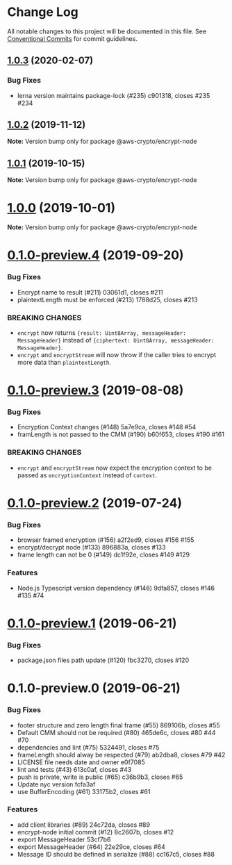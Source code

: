 # Change Log

All notable changes to this project will be documented in this file.
See [Conventional Commits](https://conventionalcommits.org) for commit guidelines.

## [1.0.3](/compare/@aws-crypto/encrypt-node@1.0.2...@aws-crypto/encrypt-node@1.0.3) (2020-02-07)


### Bug Fixes

* lerna version maintains package-lock (#235) c901318, closes #235 #234





## [1.0.2](/compare/@aws-crypto/encrypt-node@1.0.1...@aws-crypto/encrypt-node@1.0.2) (2019-11-12)

**Note:** Version bump only for package @aws-crypto/encrypt-node





## [1.0.1](/compare/@aws-crypto/encrypt-node@1.0.0...@aws-crypto/encrypt-node@1.0.1) (2019-10-15)

**Note:** Version bump only for package @aws-crypto/encrypt-node





# [1.0.0](/compare/@aws-crypto/encrypt-node@0.1.0-preview.4...@aws-crypto/encrypt-node@1.0.0) (2019-10-01)

**Note:** Version bump only for package @aws-crypto/encrypt-node





# [0.1.0-preview.4](/compare/@aws-crypto/encrypt-node@0.1.0-preview.3...@aws-crypto/encrypt-node@0.1.0-preview.4) (2019-09-20)


### Bug Fixes

* Encrypt name to result (#211) 03061d1, closes #211
* plaintextLength must be enforced (#213) 1788d25, closes #213

### BREAKING CHANGES

* `encrypt` now returns `{result: Uint8Array, messageHeader: MessageHeader}`
instead of `{ciphertext: Uint8Array, messageHeader: MessageHeader}`.
*  `encrypt` and `encryptStream` will now throw
if the caller tries to encrypt more data than `plaintextLength`.


# [0.1.0-preview.3](/compare/@aws-crypto/encrypt-node@0.1.0-preview.2...@aws-crypto/encrypt-node@0.1.0-preview.3) (2019-08-08)


### Bug Fixes

* Encryption Context changes (#148) 5a7e9ca, closes #148 #54
* framLength is not passed to the CMM (#190) b60f653, closes #190 #161

### BREAKING CHANGES

* `encrypt` and `encryptStream` now expect the encryption context 
to be passed as `encryptionContext` instead of `context`.

# [0.1.0-preview.2](/compare/@aws-crypto/encrypt-node@0.1.0-preview.1...@aws-crypto/encrypt-node@0.1.0-preview.2) (2019-07-24)


### Bug Fixes

* browser framed encryption (#156) a2f2ed9, closes #156 #155
* encrypt/decrypt node (#133) 896883a, closes #133
* frame length can not be 0 (#149) dc1f92e, closes #149 #129


### Features

* Node.js Typescript version dependency (#146) 9dfa857, closes #146 #135 #74





# [0.1.0-preview.1](/compare/@aws-crypto/encrypt-node@0.1.0-preview.0...@aws-crypto/encrypt-node@0.1.0-preview.1) (2019-06-21)


### Bug Fixes

* package.json files path update (#120) fbc3270, closes #120





# 0.1.0-preview.0 (2019-06-21)


### Bug Fixes

*  footer structure and zero length final frame (#55) 869106b, closes #55
* Default CMM should not be required (#80) 465de6c, closes #80 #44 #70
* dependencies and lint (#75) 5324491, closes #75
* frameLength should alway be respected (#79) ab2dba8, closes #79 #42
* LICENSE file needs date and owner e0f7085
* lint and tests (#43) 613c0af, closes #43
* push is private, write is public (#65) c36b9b3, closes #65
* Update nyc version fcfa3af
* use BufferEncoding (#61) 33175b2, closes #61


### Features

* add client libraries (#89) 24c72da, closes #89
* encrypt-node initial commit (#12) 8c2607b, closes #12
* export MessageHeader 53cf7b6
* export MessageHeader (#64) 22e29ce, closes #64
* Message ID should be defined in serialize (#88) cc167c5, closes #88

